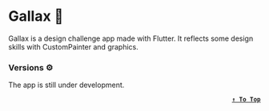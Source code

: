 # Gallax 🌌

Gallax is a design challenge app made with Flutter. It reflects some design skills with CustomPainter and graphics.

### Versions ⚙

The app is still under development.



<div align=right>

**[`↑ To Top`](#top)**
</div>
